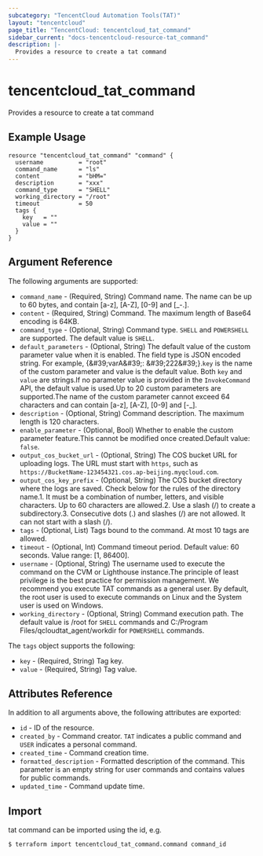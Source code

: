 ```yaml
---
subcategory: "TencentCloud Automation Tools(TAT)"
layout: "tencentcloud"
page_title: "TencentCloud: tencentcloud_tat_command"
sidebar_current: "docs-tencentcloud-resource-tat_command"
description: |-
  Provides a resource to create a tat command
---
```


# tencentcloud_tat_command

Provides a resource to create a tat command

## Example Usage

```hcl
resource "tencentcloud_tat_command" "command" {
  username          = "root"
  command_name      = "ls"
  content           = "bHM="
  description       = "xxx"
  command_type      = "SHELL"
  working_directory = "/root"
  timeout           = 50
  tags {
    key   = ""
    value = ""
  }
}
```

## Argument Reference

The following arguments are supported:

* `command_name` - (Required, String) Command name. The name can be up to 60 bytes, and contain [a-z], [A-Z], [0-9] and [_-.].
* `content` - (Required, String) Command. The maximum length of Base64 encoding is 64KB.
* `command_type` - (Optional, String) Command type. `SHELL` and `POWERSHELL` are supported. The default value is `SHELL`.
* `default_parameters` - (Optional, String) The default value of the custom parameter value when it is enabled. The field type is JSON encoded string. For example, {&amp;#39;varA&amp;#39;: &amp;#39;222&amp;#39;}.`key` is the name of the custom parameter and value is the default value. Both `key` and `value` are strings.If no parameter value is provided in the `InvokeCommand` API, the default value is used.Up to 20 custom parameters are supported.The name of the custom parameter cannot exceed 64 characters and can contain [a-z], [A-Z], [0-9] and [-_].
* `description` - (Optional, String) Command description. The maximum length is 120 characters.
* `enable_parameter` - (Optional, Bool) Whether to enable the custom parameter feature.This cannot be modified once created.Default value: `false`.
* `output_cos_bucket_url` - (Optional, String) The COS bucket URL for uploading logs. The URL must start with `https`, such as `https://BucketName-123454321.cos.ap-beijing.myqcloud.com`.
* `output_cos_key_prefix` - (Optional, String) The COS bucket directory where the logs are saved. Check below for the rules of the directory name.1. It must be a combination of number, letters, and visible characters. Up to 60 characters are allowed.2. Use a slash (/) to create a subdirectory.3. Consecutive dots (.) and slashes (/) are not allowed. It can not start with a slash (/).
* `tags` - (Optional, List) Tags bound to the command. At most 10 tags are allowed.
* `timeout` - (Optional, Int) Command timeout period. Default value: 60 seconds. Value range: [1, 86400].
* `username` - (Optional, String) The username used to execute the command on the CVM or Lighthouse instance.The principle of least privilege is the best practice for permission management. We recommend you execute TAT commands as a general user. By default, the root user is used to execute commands on Linux and the System user is used on Windows.
* `working_directory` - (Optional, String) Command execution path. The default value is /root for `SHELL` commands and C:/Program Files/qcloudtat_agent/workdir for `POWERSHELL` commands.

The `tags` object supports the following:

* `key` - (Required, String) Tag key.
* `value` - (Required, String) Tag value.

## Attributes Reference

In addition to all arguments above, the following attributes are exported:

* `id` - ID of the resource.
* `created_by` - Command creator. `TAT` indicates a public command and `USER` indicates a personal command.
* `created_time` - Command creation time.
* `formatted_description` - Formatted description of the command. This parameter is an empty string for user commands and contains values for public commands.
* `updated_time` - Command update time.


## Import

tat command can be imported using the id, e.g.
```
$ terraform import tencentcloud_tat_command.command command_id
```

